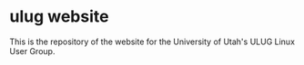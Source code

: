ulug website
============

This is the repository of the website for the University of Utah's ULUG
Linux User Group.
